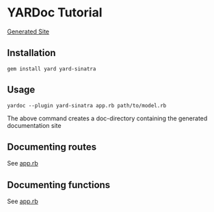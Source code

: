 # YARDoc Tutorial

[Generated Site](https://itggot.github.io/yardoc-sinatra-guide/docs/top-level-namespace.html)

## Installation
`gem install yard yard-sinatra`

## Usage

`yardoc --plugin yard-sinatra app.rb path/to/model.rb`

The above command creates a doc-directory containing the generated documentation site

## Documenting routes
See [app.rb](./app.rb)

## Documenting functions
See [app.rb](./model/model.rb)
